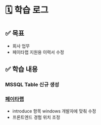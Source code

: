 # 🗓️ 학습 로그

## ✅ 목표

- 회사 업무
- 페이타랩 지원용 이력서 수정

## ✅ 학습 내용

### MSSQL Table 신규 생성

### [페이타랩](https://www.wanted.co.kr/wd/242362)

- introduce 항목 windows 개발자에 맞춰 수정
- 프론트엔드 경험 위치 조정
